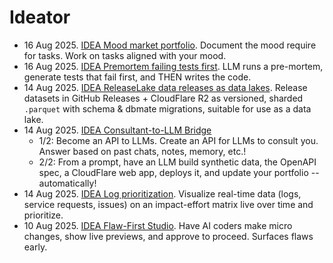 # Ideator

- 16 Aug 2025. [IDEA Mood market portfolio](https://chatgpt.com/c/68a083b4-675c-8322-93f0-f83ac7f0464b). Document the mood require for tasks. Work on tasks aligned with your mood.
- 16 Aug 2025. [IDEA Premortem failing tests first](https://chatgpt.com/c/68a07ec3-e7bc-832f-a584-433e35cb0b72). LLM runs a pre-mortem, generate tests that fail first, and THEN writes the code.
- 14 Aug 2025. [IDEA ReleaseLake data releases as data lakes](https://chatgpt.com/c/689d7a3b-e1b4-8320-a013-bd78cd67f1b5). Release datasets in GitHub Releases + CloudFlare R2 as versioned, sharded `.parquet` with schema & dbmate migrations, suitable for use as a data lake.
- 14 Aug 2025. [IDEA Consultant-to-LLM Bridge](https://chatgpt.com/c/689d54ce-7598-8327-9754-78e9ce1a3c95)
  - 1/2: Become an API to LLMs. Create an API for LLMs to consult you. Answer based on past chats, notes, memory, etc.!
  - 2/2: From a prompt, have an LLM build synthetic data, the OpenAPI spec, a CloudFlare web app, deploys it, and update your portfolio -- automatically!
- 14 Aug 2025. [IDEA Log prioritization](https://chatgpt.com/c/689c9aed-0e24-8328-b284-ebcfabeb7b47). Visualize real-time data (logs, service requests, issues) on an impact-effort matrix live over time and prioritize.
- 10 Aug 2025. [IDEA Flaw-First Studio](https://chatgpt.com/c/689a0ae0-0994-8333-9db3-b2ceda574255). Have AI coders make micro changes, show live previews, and approve to proceed. Surfaces flaws early.
